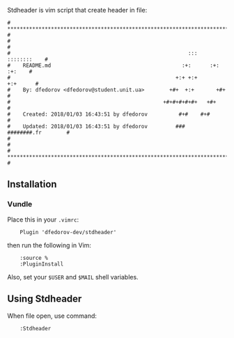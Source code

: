 Stdheader is vim script that create header in file:

    # **************************************************************************** # 
	#                                                                              #
	#                                                         :::      ::::::::    #
	#    README.md                                          :+:      :+:    :+:    #
	#                                                     +:+ +:+         +:+      #
	#    By: dfedorov <dfedorov@student.unit.ua>        +#+  +:+       +#+         #
	#                                                 +#+#+#+#+#+   +#+            #
	#    Created: 2018/01/03 16:43:51 by dfedorov          #+#    #+#              #
	#    Updated: 2018/01/03 16:43:51 by dfedorov         ###   ########.fr        #
	#                                                                              #
	# **************************************************************************** #


## Installation
### Vundle
Place this in your `.vimrc`:
	
	    Plugin 'dfedorov-dev/stdheader'
	    
then run the following in Vim:

    	:source %
    	:PluginInstall

Also, set your `$USER` and `$MAIL` shell variables.

## Using Stdheader
When file open, use command:

    	:Stdheader
